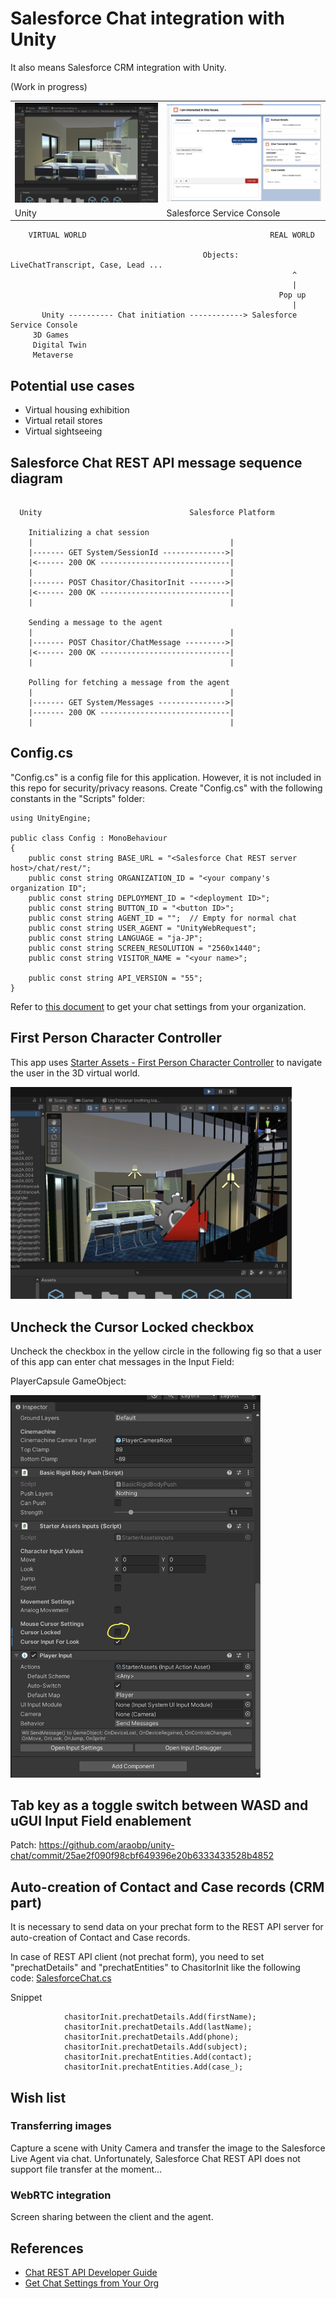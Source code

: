 # Salesforce Chat integration with Unity

It also means Salesforce CRM integration with Unity.

(Work in progress)

<table>
    <tr>
        <td>
            <img src="./doc/UnityGame.jpg" width=450>
        </td>
        <td>
            <img src="./doc/ServiceConsole.jpg" width=450>
        </td>
    </tr>
    <tr>
        <td>
            Unity
        </td>
        <td>
            Salesforce Service Console
        </td>
    </tr> 
</table>
    
```
    VIRTUAL WORLD                                         REAL WORLD

                                           Objects: LiveChatTranscript, Case, Lead ...
                                                               ^
                                                               |
                                                            Pop up
                                                               |
       Unity ---------- Chat initiation ------------> Salesforce Service Console
     3D Games
     Digital Twin 
     Metaverse

```

## Potential use cases

- Virtual housing exhibition
- Virtual retail stores
- Virtual sightseeing

## Salesforce Chat REST API message sequence diagram

```

  Unity                                 Salesforce Platform

    Initializing a chat session
    |                                            |
    |------- GET System/SessionId -------------->|
    |<------ 200 OK -----------------------------|
    |                                            |
    |------- POST Chasitor/ChasitorInit -------->|
    |<------ 200 OK -----------------------------|
    |                                            |
    
    Sending a message to the agent
    |                                            |
    |------- POST Chasitor/ChatMessage --------->|
    |<------ 200 OK -----------------------------|
    |                                            |
    
    Polling for fetching a message from the agent
    |                                            |
    |------- GET System/Messages --------------->|
    |------- 200 OK -----------------------------|
    |                                            |

```

## Config.cs

"Config.cs" is a config file for this application. However, it is not included in this repo for security/privacy reasons. Create "Config.cs" with the following constants in the "Scripts" folder:

```
using UnityEngine;

public class Config : MonoBehaviour
{
    public const string BASE_URL = "<Salesforce Chat REST server host>/chat/rest/";
    public const string ORGANIZATION_ID = "<your company's organization ID";
    public const string DEPLOYMENT_ID = "<deployment ID>";
    public const string BUTTON_ID = "<button ID>";
    public const string AGENT_ID = "";  // Empty for normal chat
    public const string USER_AGENT = "UnityWebRequest";
    public const string LANGUAGE = "ja-JP";
    public const string SCREEN_RESOLUTION = "2560x1440";
    public const string VISITOR_NAME = "<your name>";

    public const string API_VERSION = "55";
}
```

Refer to [this document](https://developer.salesforce.com/docs/atlas.en-us.noversion.service_sdk_ios.meta/service_sdk_ios/live_agent_cloud_setup_get_settings.htm) to get your chat settings from your organization.

## First Person Character Controller

This app uses [Starter Assets - First Person Character Controller](https://assetstore.unity.com/packages/essentials/starter-assets-first-person-character-controller-196525) to navigate the user in the 3D virtual world.

<img src="./doc/UnityScene.jpg" width=450>

## Uncheck the Cursor Locked checkbox

Uncheck the checkbox in the yellow circle in the following fig so that a user of this app can enter chat messages in the Input Field:

PlayerCapsule GameObject:

<img src="./doc/CursorLocked.jpg" width=400>

## Tab key as a toggle switch between WASD and uGUI Input Field enablement

Patch: https://github.com/araobp/unity-chat/commit/25ae2f090f98cbf649396e20b6333433528b4852

## Auto-creation of Contact and Case records (CRM part)

It is necessary to send data on your prechat form to the REST API server for auto-creation of Contact and Case records.

In case of REST API client (not prechat form), you need to set "prechatDetails" and "prechatEntities" to ChasitorInit like the following code: [SalesforceChat.cs](./SalesforceChat/Assets/Scripts/SalesforceChat.cs)

Snippet
```
            chasitorInit.prechatDetails.Add(firstName);
            chasitorInit.prechatDetails.Add(lastName);
            chasitorInit.prechatDetails.Add(phone);
            chasitorInit.prechatDetails.Add(subject);
            chasitorInit.prechatEntities.Add(contact);
            chasitorInit.prechatEntities.Add(case_);
```

## Wish list

### Transferring images

Capture a scene with Unity Camera and transfer the image to the Salesforce Live Agent via chat. Unfortunately, Salesforce Chat REST API does not support file transfer at the moment...

### WebRTC integration

Screen sharing between the client and the agent.

## References

- [Chat REST API Developer Guide](https://resources.docs.salesforce.com/240/latest/en-us/sfdc/pdf/chat_rest.pdf)
- [Get Chat Settings from Your Org](https://developer.salesforce.com/docs/atlas.en-us.noversion.service_sdk_ios.meta/service_sdk_ios/live_agent_cloud_setup_get_settings.htm)

